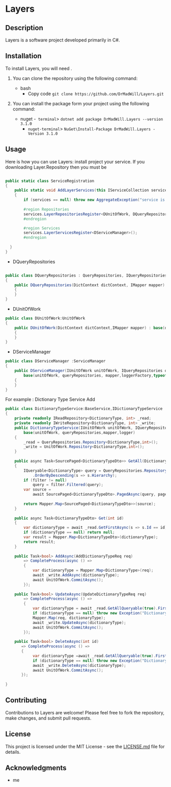 
# Layers

## Description

Layers is a software project developed primarily in C#.

## Installation

To install Layers, you will need .
1. You can clone the repository using the following command:

    - bash
        - Copy code `git clone https://github.com/DrMadWill/Layers.git`
2. You can install the package form your project using the following command:
    - nuget
        -` terminal`>  `dotnet add package DrMadWill.Layers --version 3.1.0`
        - `nuget-terminal`> `NuGet\Install-Package DrMadWill.Layers -Version 3.1.0`


## Usage

Here is how you can use Layers:
install project your service. If you downloading Layer.Repository then you must be

```cs

public static class ServiceRegistration  
{  
    public static void AddLayerServices(this IServiceCollection services)  
    {  
        if (services == null) throw new AggregateException("service is null");  
  
        #region Repositories
        services.LayerRepositoriesRegister<DUnitOfWork, DQueryRepositories>();
        #endregion

        #region Services
        services.LayerServicesRegister<DServiceManager>();
        #endregion  
  
  }  
}
```

- DQueryRepositories
```cs

public class DQueryRepositories : QueryRepositories, IQueryRepositories
{
    public DQueryRepositories(DictContext dictContext, IMapper mapper) : base(dictContext, mapper, typeof(ServiceRegistration))
    {
    }
}
```
- DUnitOfWork
```cs
public class DUnitOfWork:UnitOfWork
{
    public DUnitOfWork(DictContext dictContext,IMapper mapper) : base(dictContext,typeof(ServiceRegistration),mapper)
    {
    }
}
```
- DServiceManager
```cs
public class DServiceManager :ServiceManager
{
    public DServiceManager(IUnitOfWork unitOfWork, IQueryRepositories queryRepositories, IMapper mapper,ILoggerFactory loggerFactory) : 
        base(unitOfWork, queryRepositories, mapper,loggerFactory,typeof(ServiceRegistration))
    {
    }
}
```

For example : Dictionary Type Service Add
```cs
public class DictionaryTypeService:BaseService,IDictionaryTypeService  
{  
    private readonly IReadRepository<DictionaryType, int> _read;  
    private readonly IWriteRepository<DictionaryType, int> _write;  
    public DictionaryTypeService(IUnitOfWork unitOfWork, IQueryRepositories queryRepositories,IMapper mapper,ILogger<DictionaryTypeService> logger) :   
        base(unitOfWork, queryRepositories,mapper,logger)  
    {  
        _read = QueryRepositories.Repository<DictionaryType,int>();  
        _write = UnitOfWork.Repository<DictionaryType,int>();  
    }  
      
    public async Task<SourcePaged<DictionaryTypeDto>> GetAll(DictionaryTypeFilter filter,PageReq page)  
    {  
        IQueryable<DictionaryType> query = QueryRepositories.Repository<DictionaryType, int>().GetAllQueryable()  
            .OrderByDescending(s => s.Hierarchy);  
        if (filter != null)  
            query = filter.Filtered(query);  
        var source =  
            await SourcePaged<DictionaryTypeDto>.PagedAsync(query, page);  
  
        return Mapper.Map<SourcePaged<DictionaryTypeDto>>(source);  
    }  
      
    public async Task<DictionaryTypeDto> Get(int id)  
    {  
        var dictionaryType = await _read.GetFirstAsync(s => s.Id == id);  
        if (dictionaryType == null) return null;  
        var result = Mapper.Map<DictionaryTypeDto>(dictionaryType);  
        return result;  
    }  
  
    public Task<bool> AddAsync(AddDictionaryTypeReq req)  
        => CompleteProcess(async () =>  
        {  
            var dictionaryType = Mapper.Map<DictionaryType>(req);  
            await _write.AddAsync(dictionaryType);  
            await UnitOfWork.CommitAsync();  
        });  
     
    public Task<bool> UpdateAsync(UpdateDictionaryTypeReq req)  
        => CompleteProcess(async () =>  
        {  
            var dictionaryType = await _read.GetAllQueryable(true).FirstOrDefaultAsync(s => s.Id == req.Id);  
            if (dictionaryType == null) throw new Exception("Dictionary Type is not found");  
            Mapper.Map(req, dictionaryType);  
            await _write.UpdateAsync(dictionaryType);  
            await UnitOfWork.CommitAsync();  
        });  
  
    public Task<bool> DeleteAsync(int id)  
       => CompleteProcess(async () =>  
       {  
            var dictionaryType =await _read.GetAllQueryable(true).FirstOrDefaultAsync(s => s.Id == id);  
            if (dictionaryType == null) throw new Exception("Dictionary Type is not found");   
            await _write.DeleteAsync(dictionaryType);  
            await UnitOfWork.CommitAsync();   
       });  
      
}
```

## Contributing

Contributions to Layers are welcome! Please feel free to fork the repository, make changes, and submit pull requests.
## License

This project is licensed under the MIT License - see the [LICENSE.md](https://github.com/DrMadWill/Layers/blob/main/LICENSE) file for details.

## Acknowledgments

-   me